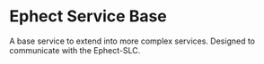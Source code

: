 Ephect Service Base
===================
A base service to extend into more complex services. Designed to communicate with the Ephect-SLC.